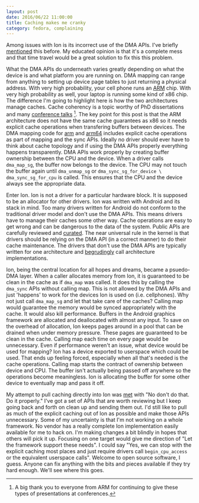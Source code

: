 ```yaml
---
layout: post
date: 2016/06/22 11:00:00
title: Caching makes me cranky
category: fedora, complaining
---
```

Among issues with Ion is its incorrect use of the DMA APIs. I've briefly
[mentioned](http://www.labbott.name/blog/2015/10/22/ion-past-and-future/) this
before. My educated opinion is that it's a complete mess and that time travel
would be a great solution to fix this this problem.

What the DMA APIs do underneath varies greatly depending on what the device is
and what platform you are running on. DMA mapping can range from anything to
setting up device page tables to just returning a physical address. With very
high probability, your cell
phone runs an [ARM](http://www.arm.com/) chip. With very high probability as
well, your laptop is running some kind of x86 chip. The difference I'm going
to highlight here is how the two architectures manage caches. Cache coherency
is a topic worthy of PhD dissertations and many [conference talks](http://events.linuxfoundation.org/sites/events/files/slides/slides_17.pdf) [^1].
The key point for this post is that the ARM architecture does not have the
same cache guarantees as x86 so it needs explicit cache operations when
transfering buffers between devices. The DMA mapping code for [arm](http://lxr.free-electrons.com/source/arch/arm/mm/dma-mapping.c)
and [arm64](http://lxr.free-electrons.com/source/arch/arm64/mm/dma-mapping.c)
includes explicit cache operations as part of mapping and the sync APIs.
Ideally no driver should ever have to think about cache topology and if using
the DMA APIs properly everything happens transparently. DMA APIs work properly
by creating buffer ownership between the CPU and the device. When a driver
calls `dma_map_sg`, the buffer now belongs to the device. The CPU may not
touch the buffer again until `dma_unmap_sg` or
`dma_sync_sg_for_device \ dma_sync_sg_for_cpu` is called. This ensures that
the CPU and the device always see the appropriate data.

Enter Ion. Ion is not a driver for a particular hardware block. It is supposed
to be an allocator for other drivers. Ion was written with Android and its
stack in mind. Too many drivers written for Android do not conform to the
traditional driver model and don't use the DMA APIs. This means drivers have
to manage their caches some other way. Cache operations are easy to get wrong
and can be dangerous to the data of the system. Public APIs are carefully
reviewed and [curated](http://lxr.free-electrons.com/source/Documentation/cachetlb.txt).
The near universal rule in the kernel is that drivers should be relying on the
DMA API (in a correct manner) to do their cache maintenance. The drivers that
don't use the DMA APIs are typically written for one architecture and
[begrudingly](http://lxr.free-electrons.com/source/drivers/irqchip/irq-gic-v3-its.c#L583) call architecture implementations.

Ion, being the central location for all hopes and dreams, became a psuedo-DMA
layer. When a caller allocates memory from Ion, it is guaranteed to be clean
in the cache as if `dma_map` was called. It does this by calling the `dma_sync`
APIs without calling map. This is not allowed by the DMA APIs and just 'happens'
to work for the devices Ion is used on (i.e. cellphones). Why not just call
`dma_map_sg` and let that take care of the caches? Calling map would guarantee
the memory would be synced appropriately with the cache. It would also kill
performance. Buffers in the Android graphics framework are allocated and
deallocated with almost any input. To save on the overhead of allocation, Ion
keeps pages around in a pool that can be drained when under memory pressure.
These pages are guaranteed to be clean in the cache. Calling map each time
on every page would be unnecessary. Even if performance weren't an issue,
what device would be used for mapping? Ion has a device exported to userspace
which could be used. That ends up feeling forced, especially when all that's
needed is the cache operations. Calling map starts the contract of ownership
between device and CPU. The buffer isn't actually being passed off anywhere
so the operations become meaningless. Ion is allocating the buffer for some
other device to eventually map and pass it off.

My attempt to pull caching directly into Ion was [met](http://article.gmane.org/gmane.linux.ports.arm.kernel/502008)
with "No don't do that. Do it properly." I've got a set of APIs that are worth
reviewing but I keep going back and forth on clean up and sending them out.
I'd still like to pull as much of the explicit caching out of Ion as possible
and make those APIs unnecessary. Some of my uncertainty is that I'm not working
on a whole framework. No vendor has a really complete Ion implementation easily
available for me to hack on. I'm making changes a bit blindly in hopes that
others will pick it up. Focusing on one target would give me direction of "Let
the framework support these needs". I could say "Yes, we can stop with the
explicit caching most places and just require drivers call `begin_cpu_access`
or the equivalent userspace calls". Welcome to open source software, I guess.
Anyone can fix anything with the bits and pieces available if they try hard
enough. We'll see where this goes.

[^1]: A big thank you to everyone from ARM for continuing to give these types
of presentations at conferences.
